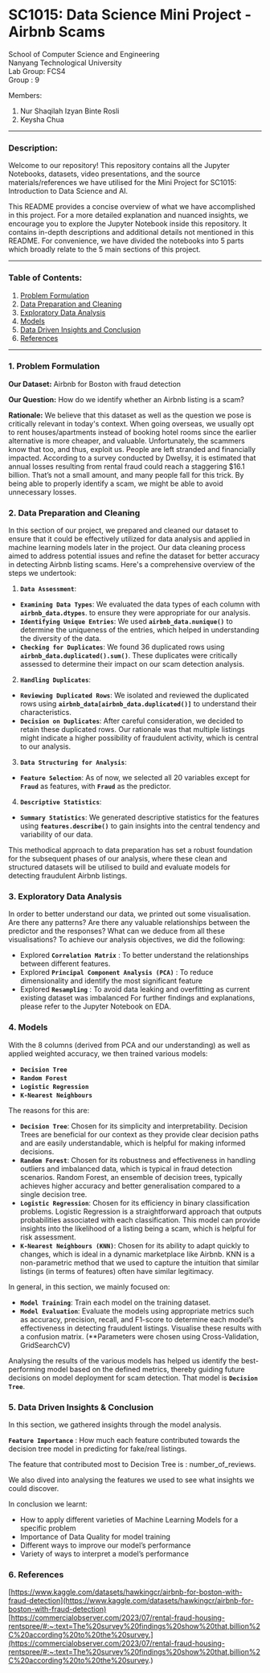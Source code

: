 # SC1015: Data Science Mini Project - Airbnb Scams

School of Computer Science and Engineering\
Nanyang Technological University\
Lab Group: FCS4\
Group : 9

Members: <br/>
1. Nur Shaqilah Izyan Binte Rosli<br/>
2. Keysha Chua

---
### Description:
Welcome to our repository! This repository contains all the Jupyter Notebooks, datasets, video presentations, and the source materials/references we have utilised for the Mini Project for SC1015: Introduction to Data Science and AI.

This README provides a concise overview of what we have accomplished in this project. For a more detailed explanation and nuanced insights, we encourage you to explore the Jupyter Notebook inside this repository. It contains in-depth descriptions and additional details not mentioned in this README. For convenience, we have divided the notebooks into 5 parts which broadly relate to the 5 main sections of this project.

---
### Table of Contents:
1. [Problem Formulation](#1-Problem-Formulation)
2. [Data Preparation and Cleaning](#2-Data-Preparation-and-Cleaning)
3. [Exploratory Data Analysis](#3-Exploratory-Data-Analysis)
4. [Models](#4-Models)
5. [Data Driven Insights and Conclusion](#5-Data-Drive-Insights-and-Conclusion)
6. [References](#6-References)


---
### 1. Problem Formulation
**Our Dataset:** Airbnb for Boston with fraud detection

**Our Question:** How do we identify whether an Airbnb listing is a scam?

**Rationale:** We believe that this dataset as well as the question we pose is critically relevant in today's context. When going overseas, we usually opt to rent houses/apartments instead of booking hotel rooms since the earlier alternative is more cheaper, and valuable. Unfortunately, the scammers know that too, and thus, exploit us. People are left stranded and financially impacted. According to a survey conducted by Dwellsy, it is estimated that annual losses resulting from rental fraud could reach a staggering $16.1 billion. That’s not a small amount, and many people fall for this trick. By being able to properly identify a scam, we might be able to avoid unnecessary losses.




### 2. Data Preparation and Cleaning
In this section of our project, we prepared and cleaned our dataset to ensure that it could be effectively utilized for data analysis and applied in machine learning models later in the project. Our data cleaning process aimed to address potential issues and refine the dataset for better accuracy in detecting Airbnb listing scams. Here's a comprehensive overview of the steps we undertook:
1. **`Data Assessment`**:
- **`Examining Data Types`**: We evaluated the data types of each column with **`airbnb_data.dtypes`**. to ensure they were appropriate for our analysis.
- **`Identifying Unique Entries`**: We used **`airbnb_data.nunique()`** to determine the uniqueness of the entries, which helped in understanding the diversity of the data.
- **`Checking for Duplicates`**: We found 36 duplicated rows using **`airbnb_data.duplicated().sum()`**. These duplicates were critically assessed to determine their impact on our scam detection analysis.
2. **`Handling Duplicates`**:
- **`Reviewing Duplicated Rows`**: We isolated and reviewed the duplicated rows using **`airbnb_data[airbnb_data.duplicated()]`** to understand their characteristics.
- **`Decision on Duplicates`**: After careful consideration, we decided to retain these duplicated rows. Our rationale was that multiple listings might indicate a higher possibility of fraudulent activity, which is central to our analysis.
3. **`Data Structuring for Analysis`**:
- **`Feature Selection`**: As of now, we selected all 20 variables except for **`Fraud`** as features, with **`Fraud`** as the predictor.
4. **`Descriptive Statistics`**:
- **`Summary Statistics`**: We generated descriptive statistics for the features using **`features.describe()`** to gain insights into the central tendency and variability of our data.
  
This methodical approach to data preparation has set a robust foundation for the subsequent phases of our analysis, where these clean and structured datasets will be utilised to build and evaluate models for detecting fraudulent Airbnb listings.

### 3. Exploratory Data Analysis
In order to better understand our data, we printed out some visualisation. Are there any patterns? Are there any valuable relationships between the predictor and the responses? What can we deduce from all these visualisations?
To achieve our analysis objectives, we did the following:
- Explored **`Correlation Matrix`** : To better understand the relationships between different features.
- Explored **`Principal Component Analysis (PCA)`** : To reduce dimensionality and identify the most significant feature
- Explored **`Resampling`** : To avoid data leaking and overfitting as current existing dataset was imbalanced
For further findings and explanations, please refer to the Jupyter Notebook on EDA.

### 4. Models
With the 8 columns (derived from PCA and our understanding) as well as applied weighted accuracy, we then trained various models:
- **`Decision Tree`**
- **`Random Forest`**
- **`Logistic Regression`**
- **`K-Nearest Neighbours`**
  
The reasons for this are:
- **`Decision Tree`**: Chosen for its simplicity and interpretability. Decision Trees are beneficial for our context as they provide clear decision paths and are easily understandable, which is helpful for making informed decisions.
- **`Random Forest`**: Chosen for its robustness and effectiveness in handling outliers and imbalanced data, which is typical in fraud detection scenarios. Random Forest, an ensemble of decision trees, typically achieves higher accuracy and better generalisation compared to a single decision tree.
- **`Logistic Regression`**: Chosen for its efficiency in binary classification problems. Logistic Regression is a straightforward approach that outputs probabilities associated with each classification. This model can provide insights into the likelihood of a listing being a scam, which is helpful for risk assessment.
- **`K-Nearest Neighbours (KNN)`**: Chosen for its ability to adapt quickly to changes, which is ideal in a dynamic marketplace like Airbnb. KNN is a non-parametric method that we used to capture the intuition that similar listings (in terms of features) often have similar legitimacy.

In general, in this section, we mainly focused on:
- **`Model Training`**: Train each model on the training dataset.
- **`Model Evaluation`**: Evaluate the models using appropriate metrics such as accuracy, precision, recall, and F1-score to determine each model’s effectiveness in detecting fraudulent listings. Visualise these results with a confusion matrix.
(**Parameters were chosen using Cross-Validation, GridSearchCV)

Analysing the results of the various models has helped us identify the best-performing model based on the defined metrics, thereby guiding future decisions on model deployment for scam detection. 
That model is **`Decision Tree`**.


### 5. Data Driven Insights & Conclusion
In this section, we gathered insights through the model analysis.

**`Feature Importance`** : How much each feature contributed towards the decision tree model in predicting for fake/real listings.

The feature that contributed most to Decision Tree is : number_of_reviews.

We also dived into analysing the features we used to see what insights we could discover.

In conclusion we learnt:
- How to apply different varieties of Machine Learning Models for a specific problem
- Importance of Data Quality for model training
- Different ways to improve our model’s performance
- Variety of ways to interpret a model’s performance


### 6. References
[https://www.kaggle.com/datasets/hawkingcr/airbnb-for-boston-with-fraud-detection](https://www.kaggle.com/datasets/hawkingcr/airbnb-for-boston-with-fraud-detection)
[https://commercialobserver.com/2023/07/rental-fraud-housing-rentspree/#:~:text=The%20survey%20findings%20show%20that,billion%2C%20according%20to%20the%20survey.](https://commercialobserver.com/2023/07/rental-fraud-housing-rentspree/#:~:text=The%20survey%20findings%20show%20that,billion%2C%20according%20to%20the%20survey.)


